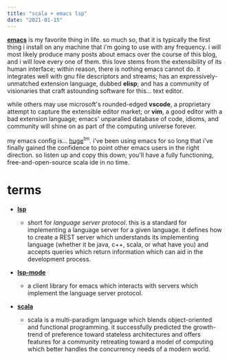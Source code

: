 ```yaml
---
title: "scala + emacs lsp"
date: "2021-01-15"
---
```


[**emacs**](https://www.gnu.org/software/emacs) is my favorite thing in life. so much so, that it is typically the first thing i install on any machine that i'm going to use with any frequency. i will most likely produce many posts about emacs over the course of this blog, and i will love every one of them. this love stems from the extensibility of its human interface; within reason, there is nothing emacs cannot do. it integrates well with gnu file descriptors and streams; has an expressively-unmatched extension language, dubbed **elisp**; and has a community of visionaries that craft astounding software for this... text editor.

while others may use microsoft's rounded-edged **vscode**, a proprietary attempt to capture the extensible editor market; or **vim**, a good editor with a bad extension language; emacs' unparalled database of code, idioms, and community will shine on as part of the computing universe forever.

my emacs config is... [huge](https://github.com/lagooned/emacs)<sup>tm</sup>. i've been using emacs for so long that i've finally gained the confidence to point other emacs users in the right direction. so listen up and copy this down; you'll have a fully functioning, free-and-open-source scala ide in no time.

# terms

- **[lsp](https://github.com/microsoft/language-server-protocol)**
  - short for *language server protocol*. this is a standard for implementing a language server for a given language. it defines how to create a REST server which understands its implementing language (whether it be java, c++, scala, or what have you) and accepts queries which return information which can aid in the development process.

- **[lsp-mode](https://github.com/emacs-lsp/lsp-mode)**
  - a client library for emacs which interacts with servers which implement the language server protocol.

- **[scala](https://www.scala-lang.org)**
  - scala is a multi-paradigm language which blends object-oriented and functional programming. it successfully predicted the growth-trend of preference toward stateless architectures and offers features for a community retreating toward a model of computing which better handles the concurrency needs of a modern world.
